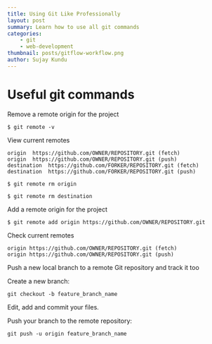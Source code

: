 ```yaml
---
title: Using Git Like Professionally
layout: post
summary: Learn how to use all git commands
categories: 
    - git
    - web-development
thumbnail: posts/gitflow-workflow.png
author: Sujay Kundu
---
```


# Useful git commands

Remove a remote origin for the project

```
$ git remote -v
```

View current remotes

```
origin  https://github.com/OWNER/REPOSITORY.git (fetch)
origin  https://github.com/OWNER/REPOSITORY.git (push)
destination  https://github.com/FORKER/REPOSITORY.git (fetch)
destination  https://github.com/FORKER/REPOSITORY.git (push)
```

```
$ git remote rm origin
```

`$ git remote rm destination`

Add a remote origin for the project

`$ git remote add origin https://github.com/OWNER/REPOSITORY.git`

Check current remotes

```
origin https://github.com/OWNER/REPOSITORY.git (fetch)
origin https://github.com/OWNER/REPOSITORY.git (push)
```


Push a new local branch to a remote Git repository and track it too

Create a new branch:
```
git checkout -b feature_branch_name
```

Edit, add and commit your files.

Push your branch to the remote repository:

```
git push -u origin feature_branch_name
```
